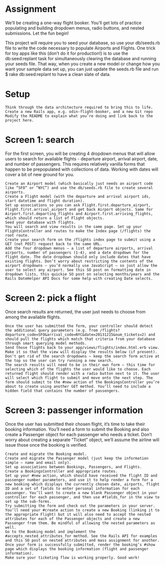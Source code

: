 # Assignment

We’ll be creating a one-way flight booker. You’ll get lots of practice populating and building dropdown menus, radio buttons, and nested submissions. Let the fun begin!

This project will require you to seed your database, so use your db/seeds.rb file to write the code necessary to populate Airports and Flights. One trick for toy apps like this (don’t do it for production!) is to use the db:seed:replant task for simultaneously clearing the database and running your seeds file. That way, when you create a new model or change how you want your sample data set up, you can just update the seeds.rb file and run $ rake db:seed:replant to have a clean slate of data.

# Setup

    Think through the data architecture required to bring this to life.
    Create a new Rails app, e.g. odin-flight-booker, and a new Git repo
    Modify the README to explain what you’re doing and link back to the project here.

# Screen 1: search

For the first screen, you will be creating 4 dropdown menus that will allow users to search for available flights - departure airport, arrival airport, date, and number of passengers. This requires relatively vanilla forms that happen to be prepopulated with collections of data. Working with dates will cover a bit of new ground for you.

    Create an Airport model (which basically just needs an airport code like “SFO” or “NYC”) and use the db/seeds.rb file to create several airports.
    Create a Flight model (with the departure and arrival airport ids, start datetime and flight duration).
    Set up associations so you can ask Flight.first.departure_airport, Flight.first.arrival_airport and get back Airport objects. Same for Airport.first.departing_flights and Airport.first.arriving_flights, which should return a list of Flight objects.
    Seed your database with flights.
    You will search and view results in the same page. Set up your FlightsController and routes to make the Index page (/flights) the root route.
    Create your search form on the /flights index page to submit using a GET (not POST) request back to the same URL.
    Add the four dropdown menus – a list of departure airports, arrival airports, number of passengers (1-4), and a date dropdown for the flight date. The date dropdown should only include dates that have existing flights. Don’t worry about restricting the contents of the airport dropdowns – you’d normally use JavaScript – so just allow the user to select any airport. See this SO post on formatting date in dropdown lists, this quickie SO post on selecting months/years and the Rails DateHelper API Docs for some help with creating Date selects.

# Screen 2: pick a flight

Once search results are returned, the user just needs to choose from among the available flights.

    Once the user has submitted the form, your controller should detect the additional query parameters (e.g. from /flights?departure_code=SFO&arrival_code=NYC&date=20131215&num_tickets=2) and should pull the flights which match that criteria from your database through smart querying model methods.
    Send those flights back to your app/views/flights/index.html.erb view. Make it so that the view will display the results below (if present).
    Don’t get rid of the search dropdowns – keep the search form active at the top so the user can try running a new search.
    The search results will need to be in their own form – this time for selecting which of the flights the user would like to choose. Each returned flight should render with a radio button next to it. The user will select which flight to submit and move onto the next step. The form should submit to the #new action of the BookingsController you’re about to create using another GET method. You’ll need to include a hidden field that contains the number of passengers.

# Screen 3: passenger information

Once the user has submitted their chosen flight, it’s time to take their booking information. You’ll need a form to submit the Booking and also create a Passenger object for each passenger who needs a ticket. Don’t worry about creating a separate “Ticket” object, we’ll assume the airline will issue those once the booking is verified.

    Create and migrate the Booking model.
    Create and migrate the Passenger model (just keep the information simple – name and email only).
    Set up associations between Bookings, Passengers, and Flights.
    Create a BookingsController and appropriate routes.
    Set up your #new action, which should have received the flight ID and passenger number parameters, and use it to help render a form for a new booking which displays the currently chosen date, airports, flight ID and a set of fields to enter personal information for each passenger. You’ll want to create a new blank Passenger object in your controller for each passenger, and then use #fields_for in the view to set up the sub-forms.
    Try submitting the form and check out the parameters in your server.
    You’ll need your #create action to create a new Booking (linking it to the appropriate Flight) but it will also need to accept the nested attributes for each of the Passenger objects and create a new Passenger from them. Be mindful of allowing the nested parameters as well.
    Go to the Booking model and implement the #accepts_nested_attributes_for method. See the Rails API for examples and this SO post on nested attributes and mass assignment for another.
    Once your form is successfully submitted, render the booking’s #show page which displays the booking information (flight and passenger information).
    Make sure your ticketing flow is working properly. Good work!


